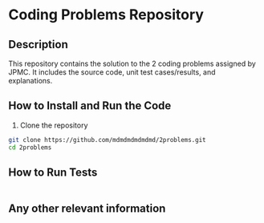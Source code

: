 # Coding Problems Repository

## Description
This repository contains the solution to the 2 coding problems assigned by JPMC. It includes the source code, unit test cases/results, and explanations.

## How to Install and Run the Code

  1. Clone the repository
  ```bash
  git clone https://github.com/mdmdmdmdmdmd/2problems.git
  cd 2problems
  ```

## How to Run Tests
  ```bash
```

## Any other relevant information
  ```bash
```

